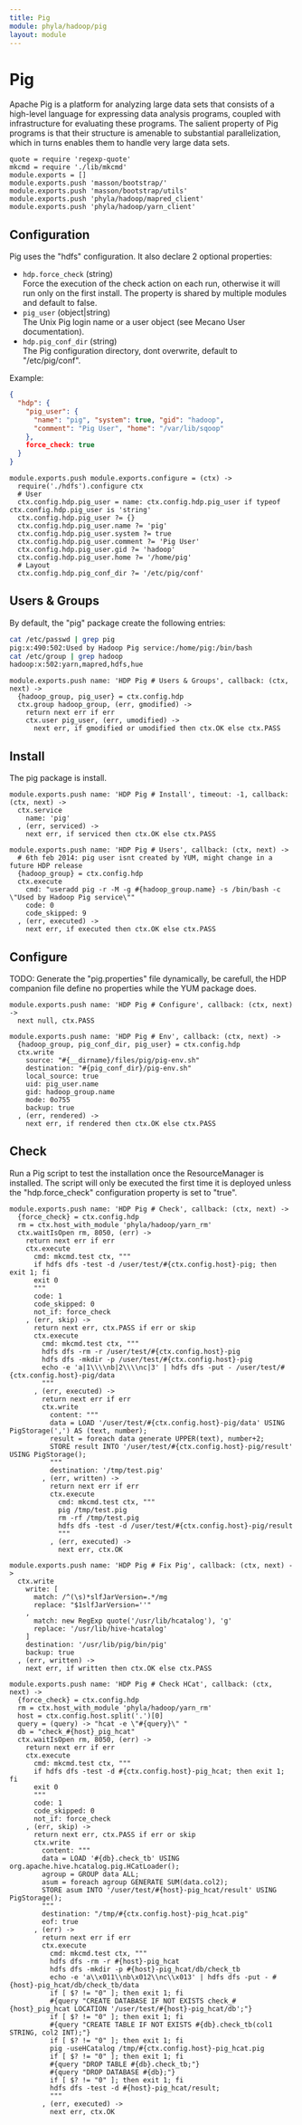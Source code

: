 ```yaml
---
title: Pig
module: phyla/hadoop/pig
layout: module
---
```


# Pig

Apache Pig is a platform for analyzing large data sets that consists of a 
high-level language for expressing data analysis programs, coupled with 
infrastructure for evaluating these programs. The salient property of Pig 
programs is that their structure is amenable to substantial parallelization, 
which in turns enables them to handle very large data sets. 

    quote = require 'regexp-quote'
    mkcmd = require './lib/mkcmd'
    module.exports = []
    module.exports.push 'masson/bootstrap/'
    module.exports.push 'masson/bootstrap/utils'
    module.exports.push 'phyla/hadoop/mapred_client'
    module.exports.push 'phyla/hadoop/yarn_client'

## Configuration

Pig uses the "hdfs" configuration. It also declare 2 optional properties:

*   `hdp.force_check` (string)   
    Force the execution of the check action on each run, otherwise it will
    run only on the first install. The property is shared by multiple
    modules and default to false.   
*   `pig_user` (object|string)   
    The Unix Pig login name or a user object (see Mecano User documentation).   
*   `hdp.pig_conf_dir` (string)   
    The Pig configuration directory, dont overwrite, default to "/etc/pig/conf".   

Example:

```json
{
  "hdp": {
    "pig_user": {
      "name": "pig", "system": true, "gid": "hadoop",
      "comment": "Pig User", "home": "/var/lib/sqoop"
    },
    force_check: true
  }
}
```

    module.exports.push module.exports.configure = (ctx) ->
      require('./hdfs').configure ctx
      # User
      ctx.config.hdp.pig_user = name: ctx.config.hdp.pig_user if typeof ctx.config.hdp.pig_user is 'string'
      ctx.config.hdp.pig_user ?= {}
      ctx.config.hdp.pig_user.name ?= 'pig'
      ctx.config.hdp.pig_user.system ?= true
      ctx.config.hdp.pig_user.comment ?= 'Pig User'
      ctx.config.hdp.pig_user.gid ?= 'hadoop'
      ctx.config.hdp.pig_user.home ?= '/home/pig'
      # Layout
      ctx.config.hdp.pig_conf_dir ?= '/etc/pig/conf'

## Users & Groups

By default, the "pig" package create the following entries:

```bash
cat /etc/passwd | grep pig
pig:x:490:502:Used by Hadoop Pig service:/home/pig:/bin/bash
cat /etc/group | grep hadoop
hadoop:x:502:yarn,mapred,hdfs,hue
```

    module.exports.push name: 'HDP Pig # Users & Groups', callback: (ctx, next) ->
      {hadoop_group, pig_user} = ctx.config.hdp
      ctx.group hadoop_group, (err, gmodified) ->
        return next err if err
        ctx.user pig_user, (err, umodified) ->
          next err, if gmodified or umodified then ctx.OK else ctx.PASS

## Install

The pig package is install.

    module.exports.push name: 'HDP Pig # Install', timeout: -1, callback: (ctx, next) ->
      ctx.service
        name: 'pig'
      , (err, serviced) ->
        next err, if serviced then ctx.OK else ctx.PASS

    module.exports.push name: 'HDP Pig # Users', callback: (ctx, next) ->
      # 6th feb 2014: pig user isnt created by YUM, might change in a future HDP release
      {hadoop_group} = ctx.config.hdp
      ctx.execute
        cmd: "useradd pig -r -M -g #{hadoop_group.name} -s /bin/bash -c \"Used by Hadoop Pig service\""
        code: 0
        code_skipped: 9
      , (err, executed) ->
        next err, if executed then ctx.OK else ctx.PASS

## Configure

TODO: Generate the "pig.properties" file dynamically, be carefull, the HDP
companion file define no properties while the YUM package does.

    module.exports.push name: 'HDP Pig # Configure', callback: (ctx, next) ->
      next null, ctx.PASS

    module.exports.push name: 'HDP Pig # Env', callback: (ctx, next) ->
      {hadoop_group, pig_conf_dir, pig_user} = ctx.config.hdp
      ctx.write
        source: "#{__dirname}/files/pig/pig-env.sh"
        destination: "#{pig_conf_dir}/pig-env.sh"
        local_source: true
        uid: pig_user.name
        gid: hadoop_group.name
        mode: 0o755
        backup: true
      , (err, rendered) ->
        next err, if rendered then ctx.OK else ctx.PASS

## Check

Run a Pig script to test the installation once the ResourceManager is 
installed. The script will only be executed the first time it is deployed 
unless the "hdp.force_check" configuration property is set to "true".

    module.exports.push name: 'HDP Pig # Check', callback: (ctx, next) ->
      {force_check} = ctx.config.hdp
      rm = ctx.host_with_module 'phyla/hadoop/yarn_rm'
      ctx.waitIsOpen rm, 8050, (err) ->
        return next err if err
        ctx.execute
          cmd: mkcmd.test ctx, """
          if hdfs dfs -test -d /user/test/#{ctx.config.host}-pig; then exit 1; fi
          exit 0
          """
          code: 1
          code_skipped: 0
          not_if: force_check
        , (err, skip) ->
          return next err, ctx.PASS if err or skip
          ctx.execute
            cmd: mkcmd.test ctx, """
            hdfs dfs -rm -r /user/test/#{ctx.config.host}-pig
            hdfs dfs -mkdir -p /user/test/#{ctx.config.host}-pig
            echo -e 'a|1\\\\nb|2\\\\nc|3' | hdfs dfs -put - /user/test/#{ctx.config.host}-pig/data
            """
          , (err, executed) ->
            return next err if err
            ctx.write
              content: """
              data = LOAD '/user/test/#{ctx.config.host}-pig/data' USING PigStorage(',') AS (text, number);
              result = foreach data generate UPPER(text), number+2;
              STORE result INTO '/user/test/#{ctx.config.host}-pig/result' USING PigStorage();
              """
              destination: '/tmp/test.pig'
            , (err, written) ->
              return next err if err
              ctx.execute
                cmd: mkcmd.test ctx, """
                pig /tmp/test.pig
                rm -rf /tmp/test.pig
                hdfs dfs -test -d /user/test/#{ctx.config.host}-pig/result
                """
              , (err, executed) ->
                next err, ctx.OK

    module.exports.push name: 'HDP Pig # Fix Pig', callback: (ctx, next) ->
      ctx.write
        write: [
          match: /^(\s)*slfJarVersion=.*/mg
          replace: "$1slfJarVersion=''"
        ,
          match: new RegExp quote('/usr/lib/hcatalog'), 'g'
          replace: '/usr/lib/hive-hcatalog'
        ]
        destination: '/usr/lib/pig/bin/pig'
        backup: true
      , (err, written) ->
        next err, if written then ctx.OK else ctx.PASS

    module.exports.push name: 'HDP Pig # Check HCat', callback: (ctx, next) ->
      {force_check} = ctx.config.hdp
      rm = ctx.host_with_module 'phyla/hadoop/yarn_rm'
      host = ctx.config.host.split('.')[0]
      query = (query) -> "hcat -e \"#{query}\" "
      db = "check_#{host}_pig_hcat"
      ctx.waitIsOpen rm, 8050, (err) ->
        return next err if err
        ctx.execute
          cmd: mkcmd.test ctx, """
          if hdfs dfs -test -d #{ctx.config.host}-pig_hcat; then exit 1; fi
          exit 0
          """
          code: 1
          code_skipped: 0
          not_if: force_check
        , (err, skip) ->
          return next err, ctx.PASS if err or skip
          ctx.write
            content: """
            data = LOAD '#{db}.check_tb' USING org.apache.hive.hcatalog.pig.HCatLoader();
            agroup = GROUP data ALL;
            asum = foreach agroup GENERATE SUM(data.col2);
            STORE asum INTO '/user/test/#{host}-pig_hcat/result' USING PigStorage();
            """
            destination: "/tmp/#{ctx.config.host}-pig_hcat.pig"
            eof: true
          , (err) ->
            return next err if err
            ctx.execute
              cmd: mkcmd.test ctx, """
              hdfs dfs -rm -r #{host}-pig_hcat
              hdfs dfs -mkdir -p #{host}-pig_hcat/db/check_tb
              echo -e 'a\\x011\\nb\x012\\nc\\x013' | hdfs dfs -put - #{host}-pig_hcat/db/check_tb/data
              if [ $? != "0" ]; then exit 1; fi
              #{query "CREATE DATABASE IF NOT EXISTS check_#{host}_pig_hcat LOCATION '/user/test/#{host}-pig_hcat/db';"}
              if [ $? != "0" ]; then exit 1; fi
              #{query "CREATE TABLE IF NOT EXISTS #{db}.check_tb(col1 STRING, col2 INT);"}
              if [ $? != "0" ]; then exit 1; fi
              pig -useHCatalog /tmp/#{ctx.config.host}-pig_hcat.pig
              if [ $? != "0" ]; then exit 1; fi
              #{query "DROP TABLE #{db}.check_tb;"}
              #{query "DROP DATABASE #{db};"}
              if [ $? != "0" ]; then exit 1; fi
              hdfs dfs -test -d #{host}-pig_hcat/result;
              """
            , (err, executed) ->
              next err, ctx.OK


